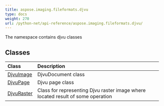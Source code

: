 ```yaml
---
title: aspose.imaging.fileformats.djvu
type: docs
weight: 270
url: /python-net/api-reference/aspose.imaging.fileformats.djvu/
---
```



The namespace contains djvu classes

## **Classes**
|**Class**|**Description**|
| :- | :- |
|[DjvuImage](/imaging/python-net/api-reference/aspose.imaging.fileformats.djvu/djvuimage/)|DjvuDocument class|
|[DjvuPage](/imaging/python-net/api-reference/aspose.imaging.fileformats.djvu/djvupage/)|Djvu page class|
|[DjvuRaster](/imaging/python-net/api-reference/aspose.imaging.fileformats.djvu/djvuraster/)|Class for representing Djvu raster image where located result of some operation|
